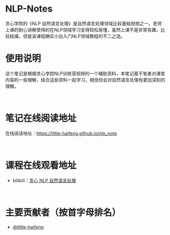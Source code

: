 # NLP-Notes

贪心学院的《NLP 自然语言处理》是自然语言处理领域比较基础视频之一。老师上课的耐心讲解使得的在NLP领域学习变得轻松易懂，虽然上课不是非常有趣，比较枯燥，但是该课程确实小白入门NLP领域教程的不二之选。<br>

# 使用说明

这个笔记是根据贪心学院NLP训练营视频的一个辅助资料，本笔记基于笔者对课堂内容的一些理解，结合这些资料一起学习，相信你会对自然语言处理有更加深刻的理解。

<br>

# 笔记在线阅读地址

在线阅读地址：https://little-haifeng.github.io/nlp_note

<br>

# 课程在线观看地址
- bilibili：[贪心 NLP 自然语言处理](https://www.bilibili.com/video/BV1yK4y1E7n4?p=22)

<br>

# 主要贡献者（按首字母排名）
- [@little-haifeng](https://github.com/little-haifeng)